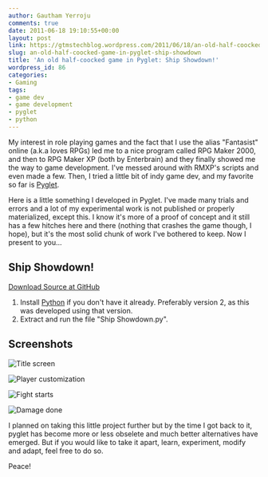```yaml
---
author: Gautham Yerroju
comments: true
date: 2011-06-18 19:10:55+00:00
layout: post
link: https://gtmstechblog.wordpress.com/2011/06/18/an-old-half-coocked-game-in-pyglet-ship-showdown/
slug: an-old-half-coocked-game-in-pyglet-ship-showdown
title: 'An old half-coocked game in Pyglet: Ship Showdown!'
wordpress_id: 86
categories:
- Gaming
tags:
- game dev
- game development
- pyglet
- python
---
```


My interest in role playing games and the fact that I use the alias "Fantasist" online (a.k.a loves RPGs) led me to a nice program called RPG Maker 2000, and then to RPG Maker XP (both by Enterbrain) and they finally showed me the way to game development. I've messed around with RMXP's scripts and even made a few. Then, I tried a little bit of indy game dev, and my favorite so far is [Pyglet](http://www.pyglet.org/ "Pyglet").

Here is a little something I developed in Pyglet. I've made many trials and errors and a lot of my experimental work is not published or properly materialized, except this. I know it's more of a proof of concept and it still has a few hitches here and there (nothing that crashes the game though, I hope), but it's the most solid chunk of work I've bothered to keep. Now I present to you...

## Ship Showdown!

[Download Source at GitHub](https://github.com/GauthamYerroju/ship-showdown-pyglet "Download the source code")

1. Install [Python](https://www.python.org/downloads/) if you don't have it already. Preferably version 2, as this was developed using that version.
2. Extract and run the file "Ship Showdown.py".

## Screenshots

![Title screen](img/post-images/2011-06-18-a-game-in-pyglet-ship-showdown/)

![Player customization](img/post-images/2011-06-18-a-game-in-pyglet-ship-showdown/player-customization.jpg)

![Fight starts](img/post-images/2011-06-18-a-game-in-pyglet-ship-showdown/fight-starts.jpg)

![Damage done](img/post-images/2011-06-18-a-game-in-pyglet-ship-showdown/damage-done.jpg)

I planned on taking this little project further but by the time I got back to it, pyglet has become more or less obselete and much better alternatives have emerged. But if you would like to take it apart, learn, experiment, modify and adapt, feel free to do so.

Peace!

